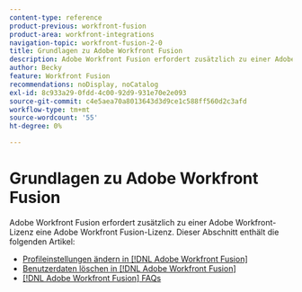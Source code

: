 ```yaml
---
content-type: reference
product-previous: workfront-fusion
product-area: workfront-integrations
navigation-topic: workfront-fusion-2-0
title: Grundlagen zu Adobe Workfront Fusion
description: Adobe Workfront Fusion erfordert zusätzlich zu einer Adobe Workfront-Lizenz eine Adobe Workfront Fusion-Lizenz.
author: Becky
feature: Workfront Fusion
recommendations: noDisplay, noCatalog
exl-id: 8c933a29-0fdd-4c00-92d9-931e70e2e093
source-git-commit: c4e5aea70a8013643d3d9ce1c588ff560d2c3afd
workflow-type: tm+mt
source-wordcount: '55'
ht-degree: 0%

---
```


# Grundlagen zu Adobe Workfront Fusion

Adobe Workfront Fusion erfordert zusätzlich zu einer Adobe Workfront-Lizenz eine Adobe Workfront Fusion-Lizenz.
Dieser Abschnitt enthält die folgenden Artikel:

* [Profileinstellungen ändern in [!DNL Adobe Workfront Fusion]](../../workfront-fusion/workfront-fusion-basics/change-profile-settings.md)
* [Benutzerdaten löschen in [!DNL Adobe Workfront Fusion]](../../workfront-fusion/workfront-fusion-basics/delete-user-data.md)
* [[!DNL Adobe Workfront Fusion] FAQs](../../workfront-fusion/workfront-fusion-basics/faq.md)
